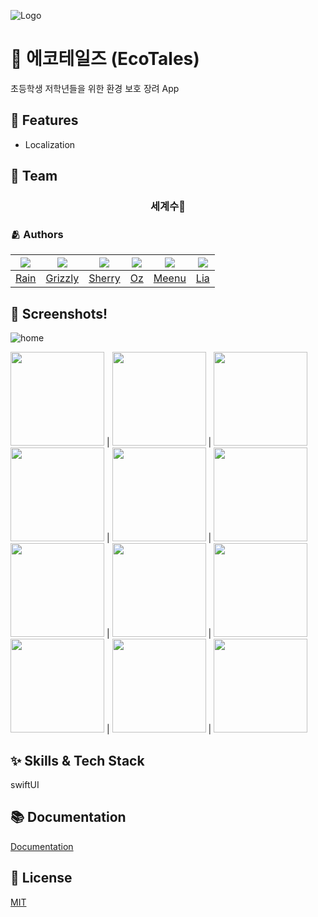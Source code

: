 ![Logo](https://user-images.githubusercontent.com/96565110/192723782-8d139eea-13de-446f-a42f-ed11d725f4e5.PNG)

# 📱 에코테일즈 (EcoTales)

초등학생 저학년들을 위한 환경 보호 장려 App

## 📌 Features

- Localization

## 👥 Team

<div align="center">

### 세계수🌲

</div>

### 🫂 Authors

|<img src="https://github.com/eunbkang.png">|<img src="https://github.com/Lim-YongKwan.png">|<img src="https://github.com/yeahaluu.png">|<img src="https://github.com/glitterer.png">|<img src="https://github.com/taek0622.png">|<img src="https://github.com/Lia316.png">|
|:-:|:-:|:-:|:-:|:-:|:-:|
|[Rain](https://github.com/eunbkang)|[Grizzly](https://github.com/Lim-YongKwan)|[Sherry](https://github.com/yeahaluu)|[Oz](https://github.com/glitterer)|[Meenu](https://github.com/taek0622)|[Lia](https://github.com/Lia316)|


## 🌃 Screenshots!

![home](https://user-images.githubusercontent.com/96565110/192723782-8d139eea-13de-446f-a42f-ed11d725f4e5.PNG)

<img height="150" src="https://user-images.githubusercontent.com/96565110/192723902-29ce7fec-a797-4772-9c0f-039e7ddfeacf.PNG"> | 
<img height="150" src="https://user-images.githubusercontent.com/96565110/192724623-b77f46e9-a12d-4078-acef-a200e3aa2d31.PNG"> |
<img height="150" src="https://user-images.githubusercontent.com/96565110/192725253-ad40ee16-9925-4ab0-b477-a17054ddea05.PNG">
<img height="150" src="https://user-images.githubusercontent.com/96565110/192725329-c49f29f6-2432-4d7a-b148-57758b43409c.PNG"> |
<img height="150" src="https://user-images.githubusercontent.com/96565110/192725721-541be614-0b80-4c05-ad7f-f405d4db34c8.PNG"> |
<img height="150" src="https://user-images.githubusercontent.com/96565110/192725799-c6a108aa-7080-40da-a9f5-fa707c970937.PNG">
<img height="150" src="https://user-images.githubusercontent.com/96565110/192725878-f7002978-d348-486d-9962-ea3fcd66b653.PNG"> |
<img height="150" src="https://user-images.githubusercontent.com/96565110/192725965-9d423f86-4c2d-485d-bdc2-161e99d36dd2.PNG"> |
<img height="150" src="https://user-images.githubusercontent.com/96565110/192726040-3a20a529-3e78-43f6-8d70-e83645d06639.PNG">
<img height="150" src="https://user-images.githubusercontent.com/96565110/192726128-788a9b1f-e2ca-4bbe-87d3-bb4f4cbdadee.PNG"> |
<img height="150" src="https://user-images.githubusercontent.com/96565110/192726182-e8f2b25b-45bf-4095-84e0-8777cd686c2d.PNG"> |
<img height="150" src="https://user-images.githubusercontent.com/96565110/192726293-93ce04b2-c566-4111-b511-ff9a6a6630ba.PNG">


## ✨ Skills & Tech Stack
swiftUI

## 📚 Documentation

[Documentation](https://linktodocumentation)


## :lock_with_ink_pen: License

[MIT](https://choosealicense.com/licenses/mit/)
